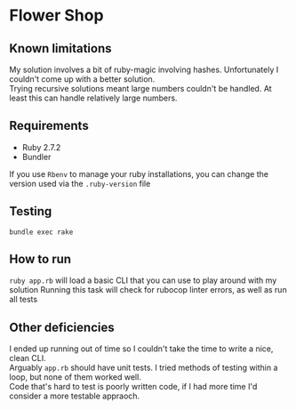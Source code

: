 # Flower Shop

## Known limitations
My solution involves a bit of ruby-magic involving hashes. Unfortunately I couldn't come up with a better solution. \
Trying recursive solutions meant large numbers couldn't be handled. At least this can handle relatively large numbers.

## Requirements
* Ruby 2.7.2
* Bundler

If you use `Rbenv` to manage your ruby installations, you can change the version used via the `.ruby-version` file

## Testing
`bundle exec rake`

## How to run
`ruby app.rb` will load a basic CLI that you can use to play around with my solution
Running this task will check for rubocop linter errors, as well as run all tests

## Other deficiencies
I ended up running out of time so I couldn't take the time to write a nice, clean CLI. \
Arguably `app.rb` should have unit tests. I tried methods of testing within a loop, but none of them worked well. \
Code that's hard to test is poorly written code, if I had more time I'd consider a more testable appraoch.
